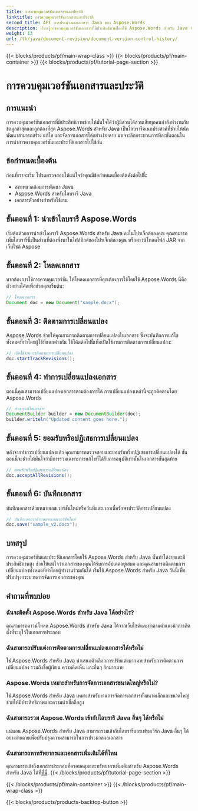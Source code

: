```yaml
---
title: การควบคุมเวอร์ชันเอกสารและประวัติ
linktitle: การควบคุมเวอร์ชันเอกสารและประวัติ
second_title: API การประมวลผลเอกสาร Java ของ Aspose.Words
description: เรียนรู้การควบคุมเวอร์ชันเอกสารที่มีประสิทธิภาพโดยใช้ Aspose.Words สำหรับ Java จัดการการเปลี่ยนแปลง ทำงานร่วมกันได้อย่างราบรื่น และติดตามการแก้ไขได้อย่างง่ายดาย
weight: 13
url: /th/java/document-revision/document-version-control-history/
---
```


{{< blocks/products/pf/main-wrap-class >}}
{{< blocks/products/pf/main-container >}}
{{< blocks/products/pf/tutorial-page-section >}}

# การควบคุมเวอร์ชันเอกสารและประวัติ


## การแนะนำ

การควบคุมเวอร์ชันเอกสารที่มีประสิทธิภาพช่วยให้มั่นใจได้ว่าผู้มีส่วนได้ส่วนเสียทุกคนกำลังทำงานกับข้อมูลล่าสุดและถูกต้องที่สุด Aspose.Words สำหรับ Java เป็นไลบรารีอเนกประสงค์ที่ช่วยให้นักพัฒนาสามารถสร้าง แก้ไข และจัดการเอกสารได้อย่างง่ายดาย มาเจาะลึกกระบวนการทีละขั้นตอนในการนำการควบคุมเวอร์ชันและประวัติเอกสารไปใช้กัน

## ข้อกำหนดเบื้องต้น

ก่อนที่เราจะเริ่ม โปรดตรวจสอบให้แน่ใจว่าคุณมีข้อกำหนดเบื้องต้นดังต่อไปนี้:

- สภาพแวดล้อมการพัฒนา Java
- Aspose.Words สำหรับไลบรารี Java
- เอกสารตัวอย่างสำหรับใช้งาน

## ขั้นตอนที่ 1: นำเข้าไลบรารี Aspose.Words

เริ่มต้นด้วยการนำเข้าไลบรารี Aspose.Words สำหรับ Java ลงในโปรเจ็กต์ของคุณ คุณสามารถเพิ่มไลบรารีนี้เป็นส่วนที่ต้องพึ่งพาในไฟล์บิลด์ของโปรเจ็กต์ของคุณ หรือดาวน์โหลดไฟล์ JAR จากเว็บไซต์ Aspose

## ขั้นตอนที่ 2: โหลดเอกสาร

หากต้องการใช้การควบคุมเวอร์ชัน ให้โหลดเอกสารที่คุณต้องการใช้โดยใช้ Aspose.Words นี่คือตัวอย่างโค้ดเพื่อช่วยคุณเริ่มต้น:

```java
// โหลดเอกสาร
Document doc = new Document("sample.docx");
```

## ขั้นตอนที่ 3: ติดตามการเปลี่ยนแปลง

Aspose.Words ช่วยให้คุณสามารถติดตามการเปลี่ยนแปลงในเอกสาร ซึ่งจะบันทึกการแก้ไขทั้งหมดที่ทำโดยผู้ใช้ที่แตกต่างกัน ใช้โค้ดต่อไปนี้เพื่อเปิดใช้งานการติดตามการเปลี่ยนแปลง:

```java
// เปิดใช้งานการติดตามการเปลี่ยนแปลง
doc.startTrackRevisions();
```

## ขั้นตอนที่ 4: ทำการเปลี่ยนแปลงเอกสาร

ตอนนี้คุณสามารถเปลี่ยนแปลงเอกสารตามต้องการได้ การเปลี่ยนแปลงเหล่านี้จะถูกติดตามโดย Aspose.Words

```java
// ทำการแก้ไขเอกสาร
DocumentBuilder builder = new DocumentBuilder(doc);
builder.writeln("Updated content goes here.");
```

## ขั้นตอนที่ 5: ยอมรับหรือปฏิเสธการเปลี่ยนแปลง

หลังจากทำการเปลี่ยนแปลงแล้ว คุณสามารถตรวจสอบและยอมรับหรือปฏิเสธการเปลี่ยนแปลงได้ ขั้นตอนนี้จะช่วยให้มั่นใจว่ามีการรวมเฉพาะการแก้ไขที่ได้รับการอนุมัติเท่านั้นในเอกสารขั้นสุดท้าย

```java
// ยอมรับหรือปฏิเสธการเปลี่ยนแปลง
doc.acceptAllRevisions();
```

## ขั้นตอนที่ 6: บันทึกเอกสาร

บันทึกเอกสารด้วยหมายเลขเวอร์ชันใหม่หรือวันที่และเวลาเพื่อรักษาประวัติการเปลี่ยนแปลง

```java
// บันทึกเอกสารด้วยหมายเลขเวอร์ชันใหม่
doc.save("sample_v2.docx");
```

## บทสรุป

การควบคุมเวอร์ชันและประวัติเอกสารโดยใช้ Aspose.Words สำหรับ Java นั้นทำได้ง่ายและมีประสิทธิภาพสูง ช่วยให้แน่ใจว่าเอกสารของคุณได้รับการอัปเดตอยู่เสมอ และคุณสามารถติดตามการเปลี่ยนแปลงทั้งหมดที่ทำโดยผู้ทำงานร่วมกันได้ เริ่มใช้ Aspose.Words สำหรับ Java วันนี้เพื่อปรับปรุงกระบวนการจัดการเอกสารของคุณ

## คำถามที่พบบ่อย

### ฉันจะติดตั้ง Aspose.Words สำหรับ Java ได้อย่างไร?

คุณสามารถดาวน์โหลด Aspose.Words สำหรับ Java ได้จากเว็บไซต์และทำตามคำแนะนำการติดตั้งที่ระบุไว้ในเอกสารประกอบ

### ฉันสามารถปรับแต่งการติดตามการเปลี่ยนแปลงเอกสารได้หรือไม่

ใช่ Aspose.Words สำหรับ Java นำเสนอตัวเลือกการปรับแต่งมากมายสำหรับการติดตามการเปลี่ยนแปลง รวมถึงชื่อผู้เขียน ความคิดเห็น และอื่นๆ อีกมากมาย

### Aspose.Words เหมาะสำหรับการจัดการเอกสารขนาดใหญ่หรือไม่?

ใช่ Aspose.Words สำหรับ Java เหมาะสำหรับงานการจัดการเอกสารทั้งขนาดเล็กและขนาดใหญ่ ช่วยให้มีประสิทธิภาพและความน่าเชื่อถือสูง

### ฉันสามารถรวม Aspose.Words เข้ากับไลบรารี Java อื่นๆ ได้หรือไม่

แน่นอน Aspose.Words สำหรับ Java สามารถรวมเข้ากับไลบรารีและเฟรมเวิร์ก Java อื่นๆ ได้อย่างง่ายดายเพื่อปรับปรุงความสามารถในการประมวลผลเอกสาร

### ฉันสามารถหาทรัพยากรและเอกสารเพิ่มเติมได้ที่ไหน

 คุณสามารถเข้าถึงเอกสารประกอบที่ครอบคลุมและทรัพยากรเพิ่มเติมสำหรับ Aspose.Words สำหรับ Java ได้ที่[ที่นี่](https://reference.aspose.com/words/java/).
{{< /blocks/products/pf/tutorial-page-section >}}

{{< /blocks/products/pf/main-container >}}
{{< /blocks/products/pf/main-wrap-class >}}

{{< blocks/products/products-backtop-button >}}
